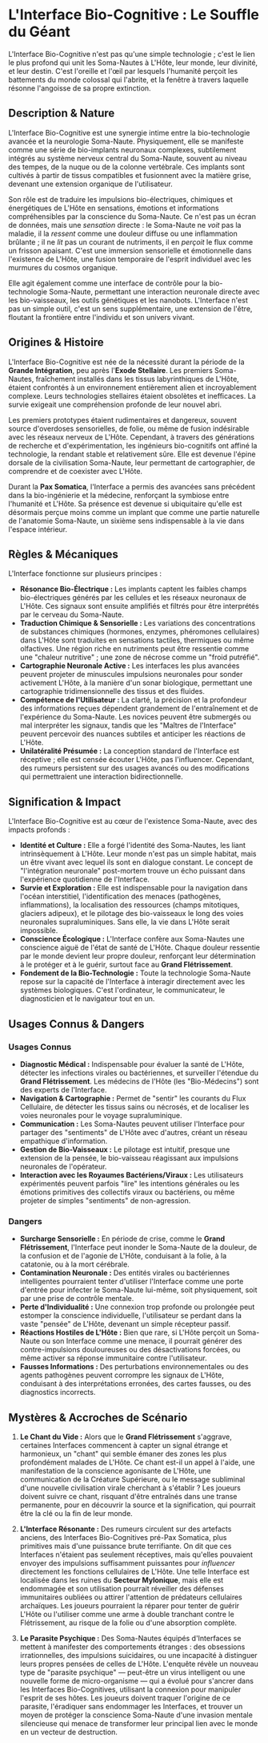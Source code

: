 # L'Interface Bio-Cognitive : Le Souffle du Géant

L'Interface Bio-Cognitive n'est pas qu'une simple technologie ; c'est le lien le plus profond qui unit les Soma-Nautes à L'Hôte, leur monde, leur divinité, et leur destin. C'est l'oreille et l'œil par lesquels l'humanité perçoit les battements du monde colossal qui l'abrite, et la fenêtre à travers laquelle résonne l'angoisse de sa propre extinction.

## Description & Nature

L'Interface Bio-Cognitive est une synergie intime entre la bio-technologie avancée et la neurologie Soma-Naute. Physiquement, elle se manifeste comme une série de bio-implants neuronaux complexes, subtilement intégrés au système nerveux central du Soma-Naute, souvent au niveau des tempes, de la nuque ou de la colonne vertébrale. Ces implants sont cultivés à partir de tissus compatibles et fusionnent avec la matière grise, devenant une extension organique de l'utilisateur.

Son rôle est de traduire les impulsions bio-électriques, chimiques et énergétiques de L'Hôte en sensations, émotions et informations compréhensibles par la conscience du Soma-Naute. Ce n'est pas un écran de données, mais une *sensation* directe : le Soma-Naute ne *voit* pas la maladie, il la *ressent* comme une douleur diffuse ou une inflammation brûlante ; il ne *lit* pas un courant de nutriments, il en *perçoit* le flux comme un frisson apaisant. C'est une immersion sensorielle et émotionnelle dans l'existence de L'Hôte, une fusion temporaire de l'esprit individuel avec les murmures du cosmos organique.

Elle agit également comme une interface de contrôle pour la bio-technologie Soma-Naute, permettant une interaction neuronale directe avec les bio-vaisseaux, les outils génétiques et les nanobots. L'Interface n'est pas un simple outil, c'est un sens supplémentaire, une extension de l'être, floutant la frontière entre l'individu et son univers vivant.

## Origines & Histoire

L'Interface Bio-Cognitive est née de la nécessité durant la période de la **Grande Intégration**, peu après l'**Exode Stellaire**. Les premiers Soma-Nautes, fraîchement installés dans les tissus labyrinthiques de L'Hôte, étaient confrontés à un environnement entièrement alien et incroyablement complexe. Leurs technologies stellaires étaient obsolètes et inefficaces. La survie exigeait une compréhension profonde de leur nouvel abri.

Les premiers prototypes étaient rudimentaires et dangereux, souvent source d'overdoses sensorielles, de folie, ou même de fusion indésirable avec les réseaux nerveux de L'Hôte. Cependant, à travers des générations de recherche et d'expérimentation, les ingénieurs bio-cognitifs ont affiné la technologie, la rendant stable et relativement sûre. Elle est devenue l'épine dorsale de la civilisation Soma-Naute, leur permettant de cartographier, de comprendre et de coexister avec L'Hôte.

Durant la **Pax Somatica**, l'Interface a permis des avancées sans précédent dans la bio-ingénierie et la médecine, renforçant la symbiose entre l'humanité et L'Hôte. Sa présence est devenue si ubiquitaire qu'elle est désormais perçue moins comme un implant que comme une partie naturelle de l'anatomie Soma-Naute, un sixième sens indispensable à la vie dans l'espace intérieur.

## Règles & Mécaniques

L'Interface fonctionne sur plusieurs principes :

*   **Résonance Bio-Électrique :** Les implants captent les faibles champs bio-électriques générés par les cellules et les réseaux neuronaux de L'Hôte. Ces signaux sont ensuite amplifiés et filtrés pour être interprétés par le cerveau du Soma-Naute.
*   **Traduction Chimique & Sensorielle :** Les variations des concentrations de substances chimiques (hormones, enzymes, phéromones cellulaires) dans L'Hôte sont traduites en sensations tactiles, thermiques ou même olfactives. Une région riche en nutriments peut être ressentie comme une "chaleur nutritive" ; une zone de nécrose comme un "froid putréfié".
*   **Cartographie Neuronale Active :** Les interfaces les plus avancées peuvent projeter de minuscules impulsions neuronales pour sonder activement L'Hôte, à la manière d'un sonar biologique, permettant une cartographie tridimensionnelle des tissus et des fluides.
*   **Compétence de l'Utilisateur :** La clarté, la précision et la profondeur des informations reçues dépendent grandement de l'entraînement et de l'expérience du Soma-Naute. Les novices peuvent être submergés ou mal interpréter les signaux, tandis que les "Maîtres de l'Interface" peuvent percevoir des nuances subtiles et anticiper les réactions de L'Hôte.
*   **Unilatéralité Présumée :** La conception standard de l'Interface est réceptive ; elle est censée écouter L'Hôte, pas l'influencer. Cependant, des rumeurs persistent sur des usages avancés ou des modifications qui permettraient une interaction bidirectionnelle.

## Signification & Impact

L'Interface Bio-Cognitive est au cœur de l'existence Soma-Naute, avec des impacts profonds :

*   **Identité et Culture :** Elle a forgé l'identité des Soma-Nautes, les liant intrinsèquement à L'Hôte. Leur monde n'est pas un simple habitat, mais un être vivant avec lequel ils sont en dialogue constant. Le concept de "l'intégration neuronale" post-mortem trouve un écho puissant dans l'expérience quotidienne de l'Interface.
*   **Survie et Exploration :** Elle est indispensable pour la navigation dans l'océan interstitiel, l'identification des menaces (pathogènes, inflammations), la localisation des ressources (champs mitotiques, glaciers adipeux), et le pilotage des bio-vaisseaux le long des voies neuronales supraluminiques. Sans elle, la vie dans L'Hôte serait impossible.
*   **Conscience Écologique :** L'Interface confère aux Soma-Nautes une conscience aiguë de l'état de santé de L'Hôte. Chaque douleur ressentie par le monde devient leur propre douleur, renforçant leur détermination à le protéger et à le guérir, surtout face au **Grand Flétrissement**.
*   **Fondement de la Bio-Technologie :** Toute la technologie Soma-Naute repose sur la capacité de l'Interface à interagir directement avec les systèmes biologiques. C'est l'ordinateur, le communicateur, le diagnosticien et le navigateur tout en un.

## Usages Connus & Dangers

### Usages Connus

*   **Diagnostic Médical :** Indispensable pour évaluer la santé de L'Hôte, détecter les infections virales ou bactériennes, et surveiller l'étendue du **Grand Flétrissement**. Les médecins de l'Hôte (les "Bio-Médecins") sont des experts de l'Interface.
*   **Navigation & Cartographie :** Permet de "sentir" les courants du Flux Cellulaire, de détecter les tissus sains ou nécrosés, et de localiser les voies neuronales pour le voyage supraluminique.
*   **Communication :** Les Soma-Nautes peuvent utiliser l'Interface pour partager des "sentiments" de L'Hôte avec d'autres, créant un réseau empathique d'information.
*   **Gestion de Bio-Vaisseaux :** Le pilotage est intuitif, presque une extension de la pensée, le bio-vaisseau réagissant aux impulsions neuronales de l'opérateur.
*   **Interaction avec les Royaumes Bactériens/Viraux :** Les utilisateurs expérimentés peuvent parfois "lire" les intentions générales ou les émotions primitives des collectifs viraux ou bactériens, ou même projeter de simples "sentiments" de non-agression.

### Dangers

*   **Surcharge Sensorielle :** En période de crise, comme le **Grand Flétrissement**, l'Interface peut inonder le Soma-Naute de la douleur, de la confusion et de l'agonie de L'Hôte, conduisant à la folie, à la catatonie, ou à la mort cérébrale.
*   **Contamination Neuronale :** Des entités virales ou bactériennes intelligentes pourraient tenter d'utiliser l'Interface comme une porte d'entrée pour infecter le Soma-Naute lui-même, soit physiquement, soit par une prise de contrôle mentale.
*   **Perte d'Individualité :** Une connexion trop profonde ou prolongée peut estomper la conscience individuelle, l'utilisateur se perdant dans la vaste "pensée" de L'Hôte, devenant un simple récepteur passif.
*   **Réactions Hostiles de L'Hôte :** Bien que rare, si L'Hôte perçoit un Soma-Naute ou son Interface comme une menace, il pourrait générer des contre-impulsions douloureuses ou des désactivations forcées, ou même activer sa réponse immunitaire contre l'utilisateur.
*   **Fausses Informations :** Des perturbations environnementales ou des agents pathogènes peuvent corrompre les signaux de L'Hôte, conduisant à des interprétations erronées, des cartes fausses, ou des diagnostics incorrects.

## Mystères & Accroches de Scénario

1.  **Le Chant du Vide :** Alors que le **Grand Flétrissement** s'aggrave, certaines Interfaces commencent à capter un signal étrange et harmonieux, un "chant" qui semble émaner des zones les plus profondément malades de L'Hôte. Ce chant est-il un appel à l'aide, une manifestation de la conscience agonisante de L'Hôte, une communication de la Créature Supérieure, ou le message subliminal d'une nouvelle civilisation virale cherchant à s'établir ? Les joueurs doivent suivre ce chant, risquant d'être entraînés dans une transe permanente, pour en découvrir la source et la signification, qui pourrait être la clé ou la fin de leur monde.

2.  **L'Interface Résonante :** Des rumeurs circulent sur des artefacts anciens, des Interfaces Bio-Cognitives pré-Pax Somatica, plus primitives mais d'une puissance brute terrifiante. On dit que ces Interfaces n'étaient pas seulement réceptives, mais qu'elles pouvaient envoyer des impulsions suffisamment puissantes pour *influencer* directement les fonctions cellulaires de L'Hôte. Une telle Interface est localisée dans les ruines du **Secteur Mylonique**, mais elle est endommagée et son utilisation pourrait réveiller des défenses immunitaires oubliées ou attirer l'attention de prédateurs cellulaires archaïques. Les joueurs pourraient la réparer pour tenter de guérir L'Hôte ou l'utiliser comme une arme à double tranchant contre le Flétrissement, au risque de la folie ou d'une absorption complète.

3.  **Le Parasite Psychique :** Des Soma-Nautes équipés d'Interfaces se mettent à manifester des comportements étranges : des obsessions irrationnelles, des impulsions suicidaires, ou une incapacité à distinguer leurs propres pensées de celles de L'Hôte. L'enquête révèle un nouveau type de "parasite psychique" — peut-être un virus intelligent ou une nouvelle forme de micro-organisme — qui a évolué pour s'ancrer dans les Interfaces Bio-Cognitives, utilisant la connexion pour manipuler l'esprit de ses hôtes. Les joueurs doivent traquer l'origine de ce parasite, l'éradiquer sans endommager les Interfaces, et trouver un moyen de protéger la conscience Soma-Naute d'une invasion mentale silencieuse qui menace de transformer leur principal lien avec le monde en un vecteur de destruction.